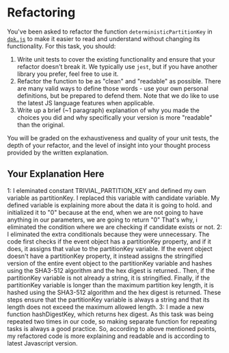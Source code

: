 # Refactoring

You've been asked to refactor the function `deterministicPartitionKey` in [`dpk.js`](dpk.js) to make it easier to read and understand without changing its functionality. For this task, you should:

1. Write unit tests to cover the existing functionality and ensure that your refactor doesn't break it. We typically use `jest`, but if you have another library you prefer, feel free to use it.
2. Refactor the function to be as "clean" and "readable" as possible. There are many valid ways to define those words - use your own personal definitions, but be prepared to defend them. Note that we do like to use the latest JS language features when applicable.
3. Write up a brief (~1 paragraph) explanation of why you made the choices you did and why specifically your version is more "readable" than the original.

You will be graded on the exhaustiveness and quality of your unit tests, the depth of your refactor, and the level of insight into your thought process provided by the written explanation.

## Your Explanation Here
1: I eleminated constant TRIVIAL_PARTITION_KEY and defined my own variable as partitionKey. I replaced this variable with candidate variable. My defined variable is explaining more about the data it is going to hold. and initialized it to "0" because at the end, when we are not going to have anything in our parameters, we are going to return "0" That's why, i eliminated the condition where we are checking if candidate exists or not.
2: I eliminated the extra conditionals because they were unnecessary. The code first checks if the event object has a partitionKey property, and if it does, it assigns that value to the partitionKey variable. If the event object doesn't have a partitionKey property, it instead assigns the stringified version of the entire event object to the partitionKey variable and hashes using the SHA3-512 algorithm and the hex digest is returned.. Then, if the partitionKey variable is not already a string, it is stringified. Finally, if the partitionKey variable is longer than the maximum partition key length, it is hashed using the SHA3-512 algorithm and the hex digest is returned. These steps ensure that the partitionKey variable is always a string and that its length does not exceed the maximum allowed length.
3: I made a new function hashDigestKey, which returns hex digest. As this task was being repeated two times in
our code, so making separate function for repeating tasks is always a good practice.
So, according to above mentioned points, my refactored code is more explaining and readable and is according to latest Javascript version.